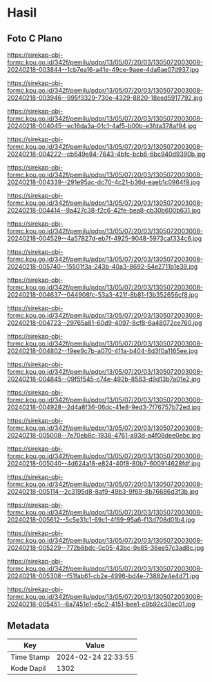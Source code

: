# Hasil

## Foto C Plano

https://sirekap-obj-formc.kpu.go.id/342f/pemilu/pdpr/13/05/07/20/03/1305072003008-20240218-003844--1cb7ea16-a41e-49ce-9aee-4da6ae07d937.jpg

https://sirekap-obj-formc.kpu.go.id/342f/pemilu/pdpr/13/05/07/20/03/1305072003008-20240218-003946--995f3329-730e-4329-8820-18eed5917792.jpg

https://sirekap-obj-formc.kpu.go.id/342f/pemilu/pdpr/13/05/07/20/03/1305072003008-20240218-004045--ec16da3a-01c1-4af5-b00b-e3fda378af94.jpg

https://sirekap-obj-formc.kpu.go.id/342f/pemilu/pdpr/13/05/07/20/03/1305072003008-20240218-004222--cb649e84-7643-4bfc-bcb6-6bc940d9390b.jpg

https://sirekap-obj-formc.kpu.go.id/342f/pemilu/pdpr/13/05/07/20/03/1305072003008-20240218-004339--291e95ac-dc70-4c21-b36d-eaeb1c0964f9.jpg

https://sirekap-obj-formc.kpu.go.id/342f/pemilu/pdpr/13/05/07/20/03/1305072003008-20240218-004414--9a427c38-f2c6-42fe-bea8-cb30b600b631.jpg

https://sirekap-obj-formc.kpu.go.id/342f/pemilu/pdpr/13/05/07/20/03/1305072003008-20240218-004529--4a57827d-eb7f-4925-9048-5973caf334c6.jpg

https://sirekap-obj-formc.kpu.go.id/342f/pemilu/pdpr/13/05/07/20/03/1305072003008-20240218-005740--15501f3a-243b-40a3-8692-54e2711b1e39.jpg

https://sirekap-obj-formc.kpu.go.id/342f/pemilu/pdpr/13/05/07/20/03/1305072003008-20240218-004637--044908fc-53a3-421f-8b81-f3b352656cf8.jpg

https://sirekap-obj-formc.kpu.go.id/342f/pemilu/pdpr/13/05/07/20/03/1305072003008-20240218-004723--29765a81-60d9-4097-8cf8-6a48072ce760.jpg

https://sirekap-obj-formc.kpu.go.id/342f/pemilu/pdpr/13/05/07/20/03/1305072003008-20240218-004802--19ee9c7b-a070-411a-b404-8d3f0a1165ee.jpg

https://sirekap-obj-formc.kpu.go.id/342f/pemilu/pdpr/13/05/07/20/03/1305072003008-20240218-004845--09f5f545-c74e-492b-8583-d9d13b7a01e2.jpg

https://sirekap-obj-formc.kpu.go.id/342f/pemilu/pdpr/13/05/07/20/03/1305072003008-20240218-004928--2d4a8f36-06dc-41e8-9ed3-7f76757b72ed.jpg

https://sirekap-obj-formc.kpu.go.id/342f/pemilu/pdpr/13/05/07/20/03/1305072003008-20240218-005008--7e70eb8c-1938-4761-a93d-a4f08dee0ebc.jpg

https://sirekap-obj-formc.kpu.go.id/342f/pemilu/pdpr/13/05/07/20/03/1305072003008-20240218-005040--4d624a18-e824-40f8-80b7-600914628fdf.jpg

https://sirekap-obj-formc.kpu.go.id/342f/pemilu/pdpr/13/05/07/20/03/1305072003008-20240218-005114--2c3195d8-8af9-49b3-9f69-8b76686d3f3b.jpg

https://sirekap-obj-formc.kpu.go.id/342f/pemilu/pdpr/13/05/07/20/03/1305072003008-20240218-005612--5c5e31c1-69c1-4f69-95a6-f13d708d01b4.jpg

https://sirekap-obj-formc.kpu.go.id/342f/pemilu/pdpr/13/05/07/20/03/1305072003008-20240218-005229--772b8bdc-0c05-43bc-9e85-36ee57c3ad8c.jpg

https://sirekap-obj-formc.kpu.go.id/342f/pemilu/pdpr/13/05/07/20/03/1305072003008-20240218-005308--f51fab61-cb2e-4996-bd4e-73882e4e4d71.jpg

https://sirekap-obj-formc.kpu.go.id/342f/pemilu/pdpr/13/05/07/20/03/1305072003008-20240218-005451--6a7451e1-e5c2-4151-bee1-c9b92c30ec01.jpg


## Metadata

| Key        | Value               |
| ---------- | ------------------- |
| Time Stamp | 2024-02-24 22:33:55 |
| Kode Dapil | 1302                |



